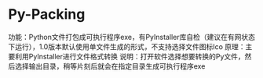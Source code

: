 # Py-Packing
功能：Python文件打包成可执行程序exe，有PyInstaller库自检（建议在有网状态下运行），1.0版本默认使用单文件生成的形式，不支持选择文件图标Ico
原理：主要利用PyInstaller进行文件格式转换
说明：打开软件选择想要转换的Py文件，然后选择输出目录，稍等片刻后就会在指定目录生成可执行程序exe
